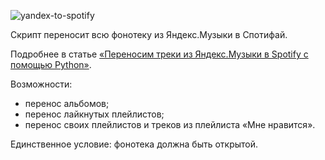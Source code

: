 ![yandex-to-spotify](https://github.com/tttdddnet/yandex-music-to-spotify/blob/main/logo/logo.png)

Скрипт переносит всю фонотеку из Яндекс.Музыки в Спотифай. 

Подробнее в статье [«Переносим треки из Яндекс.Музыки в Spotify с помощью Python»](https://proglib.io/p/perenosim-treki-iz-yandeks-muzyki-v-spotify-s-pomoshchyu-python-2021-08-16).

Возможности:

- перенос альбомов;
- перенос лайкнутых плейлистов;
- перенос своих плейлистов и треков из плейлиста «Мне нравится».

Единственное условие: фонотека должна быть открытой.

